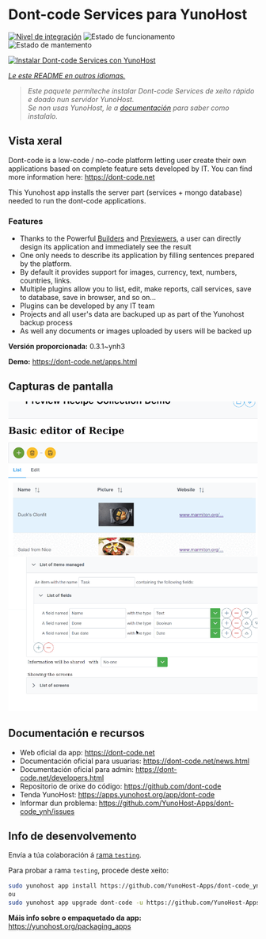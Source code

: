 <!--
NOTA: Este README foi creado automáticamente por <https://github.com/YunoHost/apps/tree/master/tools/readme_generator>
NON debe editarse manualmente.
-->

# Dont-code Services para YunoHost

[![Nivel de integración](https://dash.yunohost.org/integration/dont-code.svg)](https://dash.yunohost.org/appci/app/dont-code) ![Estado de funcionamento](https://ci-apps.yunohost.org/ci/badges/dont-code.status.svg) ![Estado de mantemento](https://ci-apps.yunohost.org/ci/badges/dont-code.maintain.svg)

[![Instalar Dont-code Services con YunoHost](https://install-app.yunohost.org/install-with-yunohost.svg)](https://install-app.yunohost.org/?app=dont-code)

*[Le este README en outros idiomas.](./ALL_README.md)*

> *Este paquete permíteche instalar Dont-code Services de xeito rápido e doado nun servidor YunoHost.*  
> *Se non usas YunoHost, le a [documentación](https://yunohost.org/install) para saber como instalalo.*

## Vista xeral

Dont-code is a low-code / no-code platform letting user create their own applications based on complete feature sets developed by IT.
You can find more information here: https://dont-code.net

This Yunohost app installs the server part (services + mongo database) needed to run the dont-code applications.

### Features

- Thanks to the Powerful [Builders](https://dont-code.net/ide-ui) and [Previewers](https://dont-code.net/ide-ui), a user can directly design its application and immediately see the result
- One only needs to describe its application by filling sentences prepared by the platform.
- By default it provides support for images, currency, text, numbers, countries, links.
- Multiple plugins allow you to list, edit, make reports, call services, save to database, save in browser, and so on...
- Plugins can be developed by any IT team
- Projects and all user's data are backuped up as part of the Yunohost backup process
- As well any documents or images uploaded by users will be backed up


**Versión proporcionada:** 0.3.1~ynh3

**Demo:** <https://dont-code.net/apps.html>

## Capturas de pantalla

![Captura de pantalla de Dont-code Services](./doc/screenshots/previewer.gif)
![Captura de pantalla de Dont-code Services](./doc/screenshots/ide.gif)

## Documentación e recursos

- Web oficial da app: <https://dont-code.net>
- Documentación oficial para usuarias: <https://dont-code.net/news.html>
- Documentación oficial para admin: <https://dont-code.net/developers.html>
- Repositorio de orixe do código: <https://github.com/dont-code>
- Tenda YunoHost: <https://apps.yunohost.org/app/dont-code>
- Informar dun problema: <https://github.com/YunoHost-Apps/dont-code_ynh/issues>

## Info de desenvolvemento

Envía a túa colaboración á [rama `testing`](https://github.com/YunoHost-Apps/dont-code_ynh/tree/testing).

Para probar a rama `testing`, procede deste xeito:

```bash
sudo yunohost app install https://github.com/YunoHost-Apps/dont-code_ynh/tree/testing --debug
ou
sudo yunohost app upgrade dont-code -u https://github.com/YunoHost-Apps/dont-code_ynh/tree/testing --debug
```

**Máis info sobre o empaquetado da app:** <https://yunohost.org/packaging_apps>
